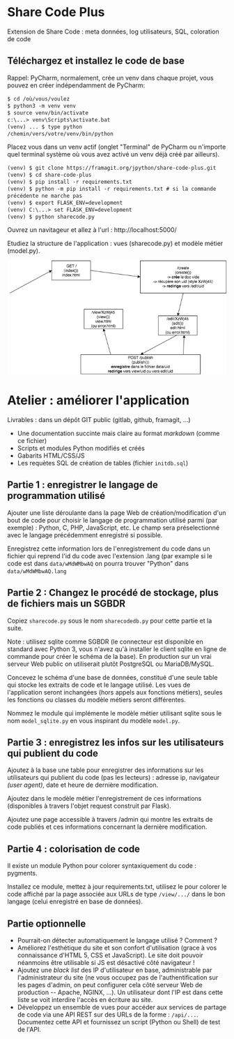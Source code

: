# Share Code Plus

Extension de Share Code : meta données, log utilisateurs, SQL, coloration de code

## Téléchargez et installez le code de base

Rappel: PyCharm, normalement, crée un venv dans chaque projet, vous pouvez
en créer indépendamment de PyCharm:
~~~~
$ cd /où/vous/voulez
$ python3 -m venv venv
$ source venv/bin/activate
c:\...> venv\Scripts\activate.bat
(venv) ... $ type python
/chemin/vers/votre/venv/bin/python
~~~~

Placez vous dans un venv actif (onglet "Terminal" de PyCharm ou n'importe
quel terminal système où vous avez activé un venv déjà créé par ailleurs).
~~~~
(venv) $ git clone https://framagit.org/jpython/share-code-plus.git
(venv) $ cd share-code-plus
(venv) $ pip install -r requirements.txt
(venv) $ python -m pip install -r requirements.txt # si la commande précédente ne marche pas
(venv) $ export FLASK_ENV=development
(venv) C:\...> set FLASK_ENV=development
(venv) $ python sharecode.py
~~~~

Ouvrez un navitageur et allez à l'url : http://localhost:5000/

Etudiez la structure de l'application : vues (sharecode.py) et modèle métier (model.py).

![](sharecode1.png)

# Atelier : améliorer l'application

Livrables : dans un dépôt GIT public (gitlab, github, framagit, ...) 

- Une documentation succinte mais claire au format _markdown_ (comme ce fichier)
- Scripts et modules Python modifiés et créés
- Gabarits HTML/CSS/JS 
- Les requètes SQL de création de tables (fichier `initdb.sql`)

## Partie 1 : enregistrer le langage de programmation utilisé

Ajouter une liste déroulante dans la page Web de création/modification d'un
bout de code pour choisir le langage de programmation utilisé parmi (par
exemple) : Python, C, PHP, JavaScript, etc. Le champ sera préselectionné
avec le langage précédemment enregistré si possible.

Enregistrez cette information lors de l'enregistrement du code dans un
fichier qui reprend l'id du code avec l'extension .lang (par example
si le code est dans `data/wMdWMbwAQ` on pourra trouver "Python" dans
`data/wMdWMbwAQ.lang`

## Partie 2 : Changez le procédé de stockage, plus de fichiers mais un SGBDR

Copiez `sharecode.py` sous le nom `sharecodedb.py` pour cette partie et la
suite.

Note : utilisez sqlite comme SGBDR (le connecteur est disponible en standard
avec Python 3, vous n'avez qu'à installer le client sqlite en ligne de commande
pour créer le schéma de la base). En production sur un vrai serveur Web
public on utiliserait plutôt PostgreSQL ou MariaDB/MySQL.

Concevez le schéma d'une base de données, constitué d'une seule table qui
stocke les extraits de code et le langage utilisé. Les vues de l'application
seront inchangées (hors appels aux fonctions métiers), seules les fonctions
ou classes du modèle métiers seront différentes.

Nommez le module qui implémente le modèle métier utilisant sqlite sous le
nom `model_sqlite.py` en vous inspirant du modèle `model.py`.

## Partie 3 : enregistrez les infos sur les utilisateurs qui publient du code

Ajoutez à la base une table pour enregistrer des informations sur les utilisateurs
qui publient du code (pas les lecteurs) : adresse ip, navigateur _(user agent)_,
date et heure de dernière modification.

Ajoutez dans le modèle métier l'enregistrement de ces informations (disponibles
à travers l'objet request construit par Flask).

Ajoutez une page accessible à travers /admin qui montre les extraits de code
publiés et ces informations concernant la dernière modification.

## Partie 4 : colorisation de code

Il existe un module Python pour colorer syntaxiquement du code : pygments.

Installez ce module, mettez à jour requirements.txt, utilisez le pour colorer
le code affiché par la page associée aux URLs de type `/view/.../` dans le bon
langage (celui enregistré en base de données).

## Partie optionnelle

- Pourrait-on détecter automatiquement le langage utilisé ? Comment ?
- Améliorez l'esthétique du site et son confort d'utilisation (grace à
  vos connaissance d'HTML 5, CSS et JavaScript). Le site doit pouvoir
  néanmoins être utilisable si JS est désactivé côté navigateur !
- Ajoutez une _black list_ des IP d'utilisateur en base, administrable
  par l'administrateur du site (ne vous occupez pas de l'authentification
  sur les pages d'admin, on peut configurer cela côté serveur Web de
  production -- Apache, NGINX, ...). Un utilisateur dont l'IP est dans
  cette liste se voit interdire l'accès en écriture au site.
- Développez un ensemble de vues pour accéder aux services de partage
  de code via une API REST sur des URLs de la forme : `/api/...`.
  Documentez cette API et fournissez un script (Python ou Shell) de
  test de l'API.



